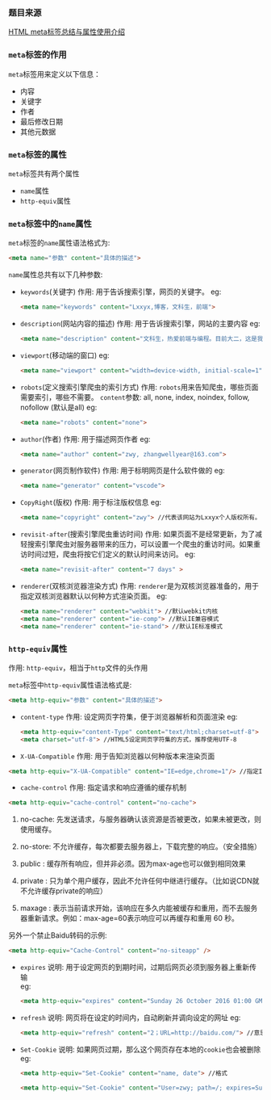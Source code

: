 ### 题目来源
[HTML meta标签总结与属性使用介绍](https://segmentfault.com/a/1190000004279791)

### `meta`标签的作用
`meta`标签用来定义以下信息：
+ 内容
+ 关键字
+ 作者
+ 最后修改日期
+ 其他元数据

### `meta`标签的属性
`meta`标签共有两个属性
+ `name`属性
+ `http-equiv`属性

### `meta`标签中的`name`属性
`meta`标签的`name`属性语法格式为:
```html
<meta name="参数" content="具体的描述">
```

`name`属性总共有以下几种参数:
+ `keywords`(关键字)
作用: 用于告诉搜索引擎，网页的关键字。
    eg:
    ```html
    <meta name="keywords" content="Lxxyx,博客，文科生，前端">
    ```
+ `description`(网站内容的描述)
作用: 用于告诉搜索引擎，网站的主要内容
    eg:
    ```html
    <meta name="description" content="文科生，热爱前端与编程。目前大二，这是我的前端博客">
    ```
+ `viewport`(移动端的窗口)
    eg:
    ```html
    <meta name="viewport" content="width=device-width, initial-scale=1">
    ```
+ `robots`(定义搜索引擎爬虫的索引方式)
作用: `robots`用来告知爬虫，哪些页面需要索引，哪些不需要。
`content`参数: all, none, index, noindex, follow, nofollow (默认是all)
    eg:
    ```html
    <meta name="robots" content="none">
    ```
+ `author`(作者)
作用: 用于描述网页作者
    eg:
    ```html
    <meta name="author" content="zwy, zhangwellyear@163.com">
    ```
+ `generator`(网页制作软件)
作用: 用于标明网页是什么软件做的
    eg:
    ```html
    <meta name="generator" content="vscode">
    ```
+ `CopyRight`(版权)
作用: 用于标注版权信息
    eg:
    ```html
    <meta name="copyright" content="zwy"> //代表该网站为Lxxyx个人版权所有。
    ```
+ `revisit-after`(搜索引擎爬虫重访时间)
作用: 如果页面不是经常更新，为了减轻搜索引擎爬虫对服务器带来的压力，可以设置一个爬虫的重访时间。如果重访时间过短，爬虫将按它们定义的默认时间来访问。
    eg:
    ```html
    <meta name="revisit-after" content="7 days" >
    ```
+ `renderer`(双核浏览器渲染方式)
作用: `renderer`是为双核浏览器准备的，用于指定双核浏览器默认以何种方式渲染页面。
    eg:
    ```html
    <meta name="renderer" content="webkit"> //默认webkit内核
    <meta name="renderer" content="ie-comp"> //默认IE兼容模式
    <meta name="renderer" content="ie-stand"> //默认IE标准模式
    ```

### `http-equiv`属性
作用: `http-equiv`，相当于`http`文件的头作用

`meta`标签中`http-equiv`属性语法格式是:
```html
<meta http-equiv="参数" content="具体的描述">
```

+ `content-type`
作用: 设定网页字符集，便于浏览器解析和页面渲染
    eg:
    ```html
    <meta http-equiv="content-Type" content="text/html;charset=utf-8">  //旧的HTML，不推荐
    <meta charset="utf-8"> //HTML5设定网页字符集的方式，推荐使用UTF-8
    ```

+ `X-UA-Compatible`
作用: 用于告知浏览器以何种版本来渲染页面
```html
<meta http-equiv="X-UA-Compatible" content="IE=edge,chrome=1"/> //指定IE和Chrome使用最新版本渲染当前页面
```

+ `cache-control`
作用: 指定请求和响应遵循的缓存机制
```html
<meta http-equiv="cache-control" content="no-cache">
```
1. no-cache: 先发送请求，与服务器确认该资源是否被更改，如果未被更改，则使用缓存。

2. no-store: 不允许缓存，每次都要去服务器上，下载完整的响应。（安全措施）

3. public : 缓存所有响应，但并非必须。因为max-age也可以做到相同效果

4. private : 只为单个用户缓存，因此不允许任何中继进行缓存。（比如说CDN就不允许缓存private的响应）

5. maxage : 表示当前请求开始，该响应在多久内能被缓存和重用，而不去服务器重新请求。例如：max-age=60表示响应可以再缓存和重用 60 秒。

另外一个禁止Baidu转码的示例:
```html
<meta http-equiv="Cache-Control" content="no-siteapp" />
```

+ `expires`
说明: 用于设定网页的到期时间，过期后网页必须到服务器上重新传输  
    eg:
    ```html
    <meta http-equiv="expires" content="Sunday 26 October 2016 01:00 GMT" />
    ```

+ `refresh`
说明: 网页将在设定的时间内，自动刷新并调向设定的网址
    eg:
    ```html
    <meta http-equiv="refresh" content="2；URL=http://baidu.com/"> //意思是2秒后跳转到百度
    ```

+ `Set-Cookie`
说明: 如果网页过期，那么这个网页存在本地的`cookie`也会被删除
    eg:
    ```html
    <meta http-equiv="Set-Cookie" content="name, date"> //格式

    <meta http-equiv="Set-Cookie" content="User=zwy; path=/; expires=Sunday, 10-Jan-16 10:00:00 GMT"> //具体范例
    ```

